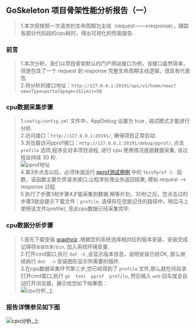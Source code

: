##    GoSkeleton 项目骨架性能分析报告（一） 
> 1.本次将按照一次请求的生命周期为主线（request--->response），跟踪各部分代码段的cpu耗时，得出可视化的性能报告.    

###  前言     
>   1.本次分析，我们以项目骨架默认的门户网站接口为例，该接口虽然简单，但是包含了一个 request 到  response 完整生命周期主线逻辑，很具有代表性.  
>   2.待分析的接口地址：`http://127.0.0.1:20191/api/v1/home/news?newsType=portal&page=1&limit=50`

###  cpu数据采集步骤  
>   1.`config/config.yml` 文件中，AppDebug 设置为  true , 调试模式才能进行分析.    
>   2.访问接口：`http://127.0.0.1:20191/`, 确保项目正常启动.  
>   3.浏览器访问pprof接口：`http://127.0.0.1:20191/debug/pprof/`, 点击 `profile` 选项,程序会对本项目进程, 进行 cpu 使用情况底层数据采集, 该过程会持续 30 秒.     
![pprof地址](http://139.196.101.31:2080/images/pprof_menue.jpg)   
>   4.第3步点击以后，必须快速运行 [pprof测试用例](../test/http_client_test.go) 中的 `TestPprof（）` 函数，该函数主要负责请求接口,让程序处理业务返回结果, 模拟 request --> response 过程.    
>   5.执行了步骤3和步骤4才能采集到数据,稍等片刻，30秒之后，您点击过的步骤3就会提示下载文件：`profile`, 请保存在您能记住的路径中，稍后马上使用该文件(profile), 至此cpu数据已经采集完毕.         

###  cpu数据分析步骤   
>  1.首先下载安装 [graphviz](https://www.graphviz.org/download/) ,根据您的系统选择相对应的版本安装，安装完成记得将`安装目录/bin`, 加入系统环境变量.  
>  2.打开cmd窗口,执行 `dot -V` ,会显示版本信息，说明安装已经OK, 那么继续执行 `dot  -c` 安装图形显示所需要的插件.   
>  3.在cpu数据采集环节第三步,您已经得到了 `profile` 文件,那么就在同目录打开cmd窗口,执行 `go  tool  pprof  profile`, 然后输入 `web` 回车就会自动打开浏览器，展示给您如下结果图：  
![cpu分析_上](http://139.196.101.31:2080/images/pprof_cmd.jpg)    

###  报告详情参见如下图  
![cpu分析_上](http://139.196.101.31:2080/images/analysis1.png)  

